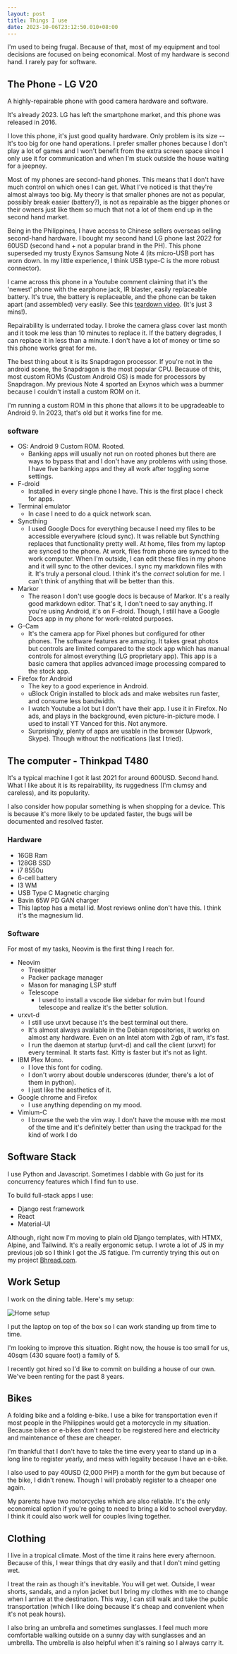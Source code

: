 ```yaml
---
layout: post
title: Things I use
date: 2023-10-06T23:12:50.010+08:00
---
```


I'm used to being frugal. Because of that, most of my equipment and tool
decisions are focused on being economical. Most of my hardware is second hand.
I rarely pay for software.

## The Phone - LG V20

A highly-repairable phone with good camera hardware and software. 

It's already 2023. LG has left the smartphone market, and this phone was
released in 2016. 

I love this phone, it's just good quality hardware. Only problem is its size --
It's too big for one hand operations. I prefer smaller phones because I don't
play a lot of games and I won't benefit from the extra screen space since I only
use it for communication and when I'm stuck outside the house waiting for a
jeepney.

Most of my phones are second-hand phones. This means that I don't have much
control on which ones I can get. What I've noticed is that they're almost
always too big. My theory is that smaller phones are not as popular, possibly
break easier (battery?), is not as repairable as the bigger phones or their
owners just like them so much that not a lot of them end up in the second hand
market.

Being in the Philippines, I have access to Chinese sellers overseas selling
second-hand hardware. I bought my second hand LG phone last 2022 for 60USD
(second hand + not a popular brand in the PH). This phone superseded my trusty
Exynos Samsung Note 4 (its micro-USB port has worn down. In my little
experience, I think USB type-C is the more robust connector). 

I came across this phone in a Youtube comment claiming that it's the 'newest'
phone with the earphone jack, IR blaster, easily replaceable battery. It's
true, the battery is replaceable, and the phone can be taken apart (and
assembled) very easily. See this [teardown
video](https://www.youtube.com/watch?v=KNgSDmkn96c). (It's just 3 mins!). 

Repairability is underrated today. I broke the camera glass cover last
month and it took me less than 10 minutes to replace it. If the battery
degrades, I can replace it in less than a minute. I don't have a lot of money
or time so this phone works great for me.

The best thing about it is its Snapdragon processor. If you're not in the
android scene, the Snapdragon is the most popular CPU. Because of this, most
custom ROMs (Custom Android OS) is made for processors by Snapdragon. My
previous Note 4 sported an Exynos which was a bummer because I couldn't install
a custom ROM on it.

I'm running a custom ROM in this phone that allows it to be upgradeable to
Android 9. In 2023, that's old but it works fine for me.

### software

- OS: Android 9 Custom ROM. Rooted.
    - Banking apps will usually not run on rooted phones but there are ways to
    bypass that and I don't have any problems with using those. I have five
    banking apps and they all work after toggling some settings.
- F-droid
    - Installed in every single phone I have. This is the first place I check
    for apps.
- Terminal emulator
    - In case I need to do a quick network scan.
- Syncthing
    - I used Google Docs for everything because I need my files to be
    accessible everywhere (cloud sync). It was reliable but Syncthing replaces
    that functionality pretty well. At home, files from my laptop are synced to
    the phone. At work, files from phone are synced to the work computer. When
    I'm outside, I can edit these files in my phone and it will sync to the
    other devices. I sync my markdown files with it. It's truly a personal
    cloud. I think it's the *correct* solution for me. I can't think of
    anything that will be better than this.
- Markor
    - The reason I don't use google docs is because of Markor. It's a really
    good markdown editor. That's it, I don't need to say anything. If you're
    using Android, it's on F-droid. Though, I still have a Google Docs app in 
    my phone for work-related purposes.
- G-Cam
    - It's the camera app for Pixel phones but configured for other phones. The
    software features are amazing. It takes great photos but controls are
    limited compared to the stock app which has manual controls for almost
    everything (LG proprietary app). This app is a basic camera that applies
    advanced image processing compared to the stock app.
- Firefox for Android
    - The key to a good experience in Android.
    - uBlock Origin installed to block ads and make websites run faster, and
    consume less bandwidth.
    - I watch Youtube a lot but I don't have their app. I use it in Firefox. No
    ads, and plays in the background, even picture-in-picture mode. I used to
    install YT Vanced for this. Not anymore.
    - Surprisingly, plenty of apps are usable in the browser (Upwork, Skype).
    Though without the notifications (last I tried).

## The computer - Thinkpad T480

It's a typical machine I got it last 2021 for around 600USD. Second hand. What
I like about it is its repairability, its ruggedness (I'm clumsy and careless),
and its popularity.

I also consider how popular something is when shopping for a device. This is
because it's more likely to be updated faster, the bugs will be documented and
resolved faster. 

### Hardware

- 16GB Ram
- 128GB SSD
- i7 8550u
- 6-cell battery
- I3 WM
- USB Type C Magnetic charging 
- Bavin 65W PD GAN charger
- This laptop has a metal lid. Most reviews online don't have this. I think it's the magnesium lid.

### Software

For most of my tasks, Neovim is the first thing I reach for.

- Neovim
    - Treesitter
    - Packer package manager
    - Mason for managing LSP stuff
    - Telescope
        - I used to install a vscode like sidebar for nvim but I found
        telescope and realize it's the better solution.
- urxvt-d 
    - I still use urxvt because it's the best terminal out there.
    - It's almost always available in the Debian repositories, it works on
    almost any hardware. Even on an Intel atom with 2gb of ram, it's fast.
    - I run the daemon at startup (urvt-d) and call the client (urxvt) for
    every terminal. It starts fast. Kitty is faster but it's not as light.
- IBM Plex Mono. 
    - I love this font for coding.
    - I don't worry about double underscores (dunder, there's a lot of them in
    python). 
    - I just like the aesthetics of it.
- Google chrome and Firefox
    - I use anything depending on my mood. 
- Vimium-C 
    - I browse the web the vim way. I don't have the mouse with me most of the
    time and it's definitely better than using the trackpad for the kind of
    work I do 

## Software Stack

I use Python and Javascript. Sometimes I dabble with Go just for its
concurrency features which I find fun to use.

To build full-stack apps I use:

- Django rest framework
- React
- Material-UI

Although, right now I'm moving to plain old Django templates, with HTMX,
Alpine, and Tailwind. It's a really ergonomic setup. I wrote a lot of JS in my
previous job so I think I got the JS fatigue. I'm currently trying this out on
my project [Bhread.com](https://bhread.com).

## Work Setup

I work on the dining table. Here's my setup: 

![Home setup](/img/uploads/setup.jpg)

I put the laptop on top of the box so I can work standing up from time to time.

I'm looking to improve this situation. Right now, the house is too small for
us, 40sqm (430 square foot) a family of 5.

I recently got hired so I'd like to commit on building a house of our own.
We've been renting for the past 8 years.

## Bikes

A folding bike and a folding e-bike. I use a bike for transportation even if
most people in the Philippines would get a motorcycle in my situation. Because
bikes or e-bikes don't need to be registered here and electricity and
maintenance of these are cheaper.

I'm thankful that I don't have to take the time every year to stand up in a
long line to register yearly, and mess with legality because I have an e-bike.

I also used to pay 40USD (2,000 PHP) a month for the gym but because of the
bike, I didn't renew. Though I will probably register to a cheaper one again.

My parents have two motorcycles which are also reliable. It's the only
economical option if you're going to need to bring a kid to school everyday. 
I think it could also work well for couples living together.

## Clothing

I live in a tropical climate. Most of the time it rains here every afternoon.
Because of this, I wear things that dry easily and that I don't mind getting
wet.

I treat the rain as though it's inevitable. You will get wet. Outside, I wear
shorts, sandals, and a nylon jacket but I bring my clothes with me to change
when I arrive at the destination. This way,  I can still walk and take the
public transportation (which I like doing because it's cheap and convenient
when it's not peak hours). 

I also bring an umbrella and sometimes sunglasses. I feel much more comfortable
walking outside on a sunny day with sunglasses and an umbrella. The umbrella is
also helpful when it's raining so I always carry it. 
